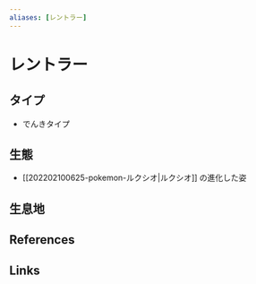 ```yaml
---
aliases: [レントラー]
---
```

# レントラー

## タイプ

- でんきタイプ

## 生態

- [[202202100625-pokemon-ルクシオ|ルクシオ]] の進化した姿

## 生息地



## References



## Links


